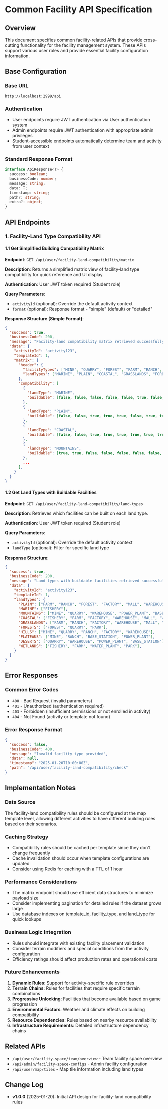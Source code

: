 # Common Facility API Specification

## Overview

This document specifies common facility-related APIs that provide cross-cutting functionality for the facility management system. These APIs support various user roles and provide essential facility configuration information.

## Base Configuration

### Base URL
```
http://localhost:2999/api
```

### Authentication
- User endpoints require JWT authentication via User authentication system
- Admin endpoints require JWT authentication with appropriate admin privileges
- Student-accessible endpoints automatically determine team and activity from user context

### Standard Response Format
```typescript
interface ApiResponse<T> {
  success: boolean;
  businessCode: number;
  message: string;
  data: T;
  timestamp: string;
  path?: string;
  extra?: object;
}
```

## API Endpoints

### 1. Facility-Land Type Compatibility API

#### 1.1 Get Simplified Building Compatibility Matrix
**Endpoint**: `GET /api/user/facility-land-compatibility/matrix`

**Description**: Returns a simplified matrix view of facility-land type compatibility for quick reference and UI display.

**Authentication**: User JWT token required (Student role)

**Query Parameters**:
- `activityId` (optional): Override the default activity context
- `format` (optional): Response format - "simple" (default) or "detailed"

**Response Structure (Simple Format)**:
```json
{
  "success": true,
  "businessCode": 200,
  "message": "Facility-land compatibility matrix retrieved successfully",
  "data": {
    "activityId": "activity123",
    "templateId": 1,
    "matrix": {
      "header": {
        "facilityTypes": ["MINE", "QUARRY", "FOREST", "FARM", "RANCH", "FISHERY", "FACTORY", "MALL", "WAREHOUSE", "WATER_PLANT", "POWER_PLANT", "BASE_STATION", "FIRE_STATION", "SCHOOL", "HOSPITAL", "PARK", "CINEMA"],
        "landTypes": ["MARINE", "PLAIN", "COASTAL", "GRASSLANDS", "FORESTS", "HILLS", "MOUNTAINS", "PLATEAUS", "DESERTS", "WETLANDS"]
      },
      "compatibility": [
        {
          "landType": "MARINE",
          "buildable": [false, false, false, false, false, true, false, false, false, false, false, false, false, false, false, false, false]
        },
        {
          "landType": "PLAIN",
          "buildable": [false, false, true, true, true, false, true, true, true, true, true, true, true, true, true, true, true]
        },
        {
          "landType": "COASTAL",
          "buildable": [false, false, true, true, true, true, true, true, true, true, true, true, true, true, true, true, true]
        },
        {
          "landType": "MOUNTAINS",
          "buildable": [true, true, false, false, false, false, false, false, true, false, true, true, false, false, false, false, false]
        },
        ...
      ],
    }
  }
}
```

#### 1.2 Get Land Types with Buildable Facilities
**Endpoint**: `GET /api/user/facility-land-compatibility/land-types`

**Description**: Retrieves which facilities can be built on each land type.

**Authentication**: User JWT token required (Student role)

**Query Parameters**:
- `activityId` (optional): Override the default activity context
- `landType` (optional): Filter for specific land type

**Response Structure**:
```json
{
  "success": true,
  "businessCode": 200,
  "message": "Land types with buildable facilities retrieved successfully",
  "data": {
    "activityId": "activity123",
    "templateId": 1,
    "landTypes": {
      "PLAIN": ["FARM", "RANCH", "FOREST", "FACTORY", "MALL", "WAREHOUSE", "WATER_PLANT", "POWER_PLANT", "BASE_STATION", "FIRE_STATION", "SCHOOL", "HOSPITAL", "PARK", "CINEMA"],
      "MARINE": ["FISHERY"],
      "MOUNTAINS": ["MINE", "QUARRY", "WAREHOUSE", "POWER_PLANT", "BASE_STATION"],
      "COASTAL": ["FISHERY", "FARM", "FACTORY", "WAREHOUSE", "MALL", "WATER_PLANT"],
      "GRASSLANDS": ["FARM", "RANCH", "FACTORY", "WAREHOUSE", "MALL", "SCHOOL", "HOSPITAL", "PARK", "CINEMA"],
      "FORESTS": ["FOREST", "QUARRY", "PARK"],
      "HILLS": ["MINE", "QUARRY", "RANCH", "FACTORY", "WAREHOUSE"],
      "PLATEAUS": ["MINE", "RANCH", "BASE_STATION", "POWER_PLANT"],
      "DESERTS": ["QUARRY", "WAREHOUSE", "POWER_PLANT", "BASE_STATION"],
      "WETLANDS": ["FISHERY", "FARM", "WATER_PLANT", "PARK"],
    }
  }
}
```
## Error Responses

### Common Error Codes
- `400` - Bad Request (invalid parameters)
- `401` - Unauthorized (authentication required)
- `403` - Forbidden (insufficient permissions or not enrolled in activity)
- `404` - Not Found (activity or template not found)

### Error Response Format
```json
{
  "success": false,
  "businessCode": 400,
  "message": "Invalid facility type provided",
  "data": null,
  "timestamp": "2025-01-20T10:00:00Z",
  "path": "/api/user/facility-land-compatibility/check"
}
```

## Implementation Notes

### Data Source
The facility-land compatibility rules should be configured at the map template level, allowing different activities to have different building rules based on their scenarios.

### Caching Strategy
- Compatibility rules should be cached per template since they don't change frequently
- Cache invalidation should occur when template configurations are updated
- Consider using Redis for caching with a TTL of 1 hour

### Performance Considerations
- The matrix endpoint should use efficient data structures to minimize payload size
- Consider implementing pagination for detailed rules if the dataset grows large
- Use database indexes on template_id, facility_type, and land_type for quick lookups

### Business Logic Integration
- Rules should integrate with existing facility placement validation
- Consider terrain modifiers and special conditions from the activity configuration
- Efficiency ratings should affect production rates and operational costs

### Future Enhancements
1. **Dynamic Rules**: Support for activity-specific rule overrides
2. **Terrain Chains**: Rules for facilities that require specific terrain combinations
3. **Progressive Unlocking**: Facilities that become available based on game progression
4. **Environmental Factors**: Weather and climate effects on building compatibility
5. **Resource Dependencies**: Rules based on nearby resource availability
6. **Infrastructure Requirements**: Detailed infrastructure dependency chains

## Related APIs
- `/api/user/facility-space/team/overview` - Team facility space overview
- `/api/admin/facility-space-configs` - Admin facility configuration
- `/api/user/map/tiles` - Map tile information including land types

## Change Log
- **v1.0.0** (2025-01-20): Initial API design for facility-land compatibility rules
